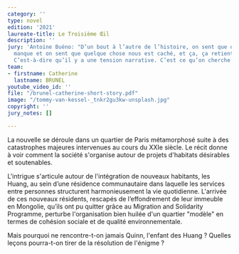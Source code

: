 ```yaml
---
category: ''
type: novel
edition: '2021'
laureate-title: Le Troisième Œil
description: ''
jury: 'Antoine Buéno: "D’un bout à l’autre de l’histoire, on sent que quelque chose
  manque et on sent que quelque chose nous est caché, et ça, ça retient l’attention.
  C’est-à-dire qu’il y a une tension narrative. C’est ce qu’on cherche dans une nouvelle."'
team:
- firstname: Catherine
  lastname: BRUNEL
youtube_video_id: ''
file: "/brunel-catherine-short-story.pdf"
image: "/tommy-van-kessel-_tnkr2gu3kw-unsplash.jpg"
copyright: ''
jury_notes: []

---
```

La nouvelle se déroule dans un quartier de Paris métamorphosé suite à des catastrophes majeures intervenues au cours du XXIe siècle. Le récit donne à voir comment la société s'organise autour de projets d'habitats désirables et soutenables.

L'intrigue s'articule autour de l'intégration de nouveaux habitants, les Huang, au sein d’une résidence communautaire dans laquelle les services entre personnes structurent harmonieusement la vie quotidienne. L'arrivée de ces nouveaux résidents, rescapés de l’effondrement de leur immeuble en Mongolie, qu’ils ont pu quitter grâce au Migration and Solidarity Programme, perturbe l'organisation bien huilée d'un quartier "modèle" en termes de cohésion sociale et de qualité environnementale.

Mais pourquoi ne rencontre-t-on jamais Quinn, l'enfant des Huang ? Quelles leçons pourra-t-on tirer de la résolution de l'énigme ?